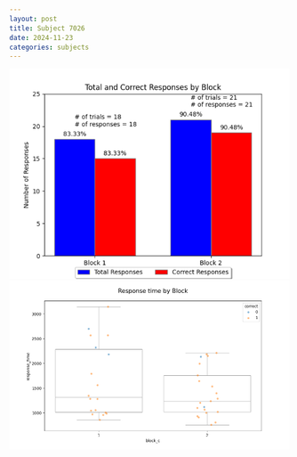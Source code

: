 ```yaml
---
layout: post
title: Subject 7026
date: 2024-11-23
categories: subjects
---
```


![](data/7026/run-11/7026_ATS_responses.png)
![](data/7026/run-11/7026_ATS_rt.png)
